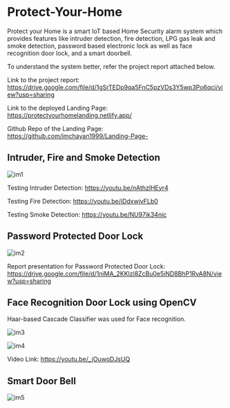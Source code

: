 # Protect-Your-Home

Protect your Home is a smart IoT based Home Security alarm system which provides features like intruder detection, fire detection, LPG gas leak and smoke detection, password based electronic lock as well as face recognition door lock, and a smart doorbell.

To understand the system better, refer the project report attached below.

Link to the project report: https://drive.google.com/file/d/1gSrTEDp9qa5FnC5pzVDs3Y5wp3Po6qci/view?usp=sharing

Link to the deployed Landing Page: https://protectyourhomelanding.netlify.app/

Github Repo of the Landing Page: https://github.com/imchayan1999/Landing-Page-

## Intruder, Fire and Smoke Detection

![im1](https://user-images.githubusercontent.com/45001843/123505950-50387500-d67f-11eb-8f62-39f9a7d790a7.png)

Testing Intruder Detection: https://youtu.be/nAthzlHEyr4

Testing Fire Detection: https://youtu.be/iDdxwjvFLb0

Testing Smoke Detection: https://youtu.be/NU97ik34nic

## Password Protected Door Lock

![im2](https://user-images.githubusercontent.com/45001843/123506770-a0193b00-d683-11eb-9a3f-bc636ebea490.png)

Report presentation for Password Protected Door Lock: https://drive.google.com/file/d/1niMA_2KKlzl8ZcBu0e5iND8BhP1RvA8N/view?usp=sharing

## Face Recognition Door Lock using OpenCV

Haar-based Cascade Classifier was used for Face recognition.

![im3](https://user-images.githubusercontent.com/45001843/123506959-904e2680-d684-11eb-9bb7-b1913d86793e.png)

![im4](https://user-images.githubusercontent.com/45001843/123507011-c9869680-d684-11eb-95ab-e2ca23476edb.jpg)

Video Link: https://youtu.be/_jOuwoDJsUQ

## Smart Door Bell

![im5](https://user-images.githubusercontent.com/45001843/123507081-39951c80-d685-11eb-88d3-a551648c286c.png)


